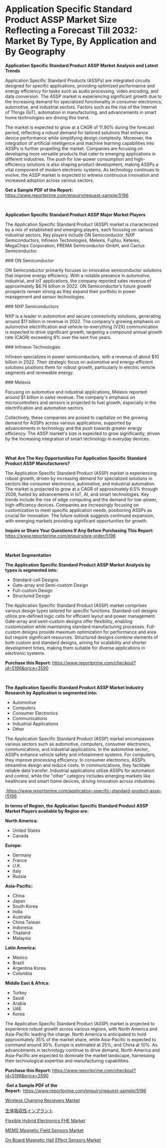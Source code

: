<p><h1>Application Specific Standard Product ASSP Market Size Reflecting a Forecast Till 2032: Market By Type, By Application and By Geography</h1></p><p><strong>Application Specific Standard Product ASSP Market Analysis and Latest Trends</strong></p>
<p><p>Application Specific Standard Products (ASSPs) are integrated circuits designed for specific applications, providing optimized performance and energy efficiency for tasks such as audio processing, video encoding, and data conversion. The ASSP market is experiencing significant growth due to the increasing demand for specialized functionality in consumer electronics, automotive, and industrial sectors. Factors such as the rise of the Internet of Things (IoT), automation in manufacturing, and advancements in smart home technologies are driving this trend. </p><p>The market is expected to grow at a CAGR of 11.90% during the forecast period, reflecting a robust demand for tailored solutions that enhance device performance while simplifying design complexity. Moreover, the integration of artificial intelligence and machine learning capabilities into ASSPs is further propelling the market. Companies are focusing on developing more versatile products that cater to emerging applications in different industries. The push for low-power consumption and high-efficiency solutions is also shaping product development, making ASSPs a vital component of modern electronic systems. As technology continues to evolve, the ASSP market is expected to witness continuous innovation and increased adoption across various sectors.</p></p>
<p><strong>Get a Sample PDF of the Report:&nbsp;</strong> <a href="https://www.reportprime.com/enquiry/request-sample/5196?utm_campaign=48&utm_medium=2&utm_source=Github&utm_content=ia&utm_term=19032025&utm_id=application-specific-standard-product-assp">https://www.reportprime.com/enquiry/request-sample/5196</a></p>
<p>&nbsp;</p>
<p><strong>Application Specific Standard Product ASSP Major Market Players</strong></p>
<p><p>The Application Specific Standard Product (ASSP) market is characterized by a mix of established and emerging players, each focusing on various industrial sectors. Key players include ON Semiconductor, NXP Semiconductors, Infineon Technologies, Melexis, Fujitsu, Keterex, MegaChips Corporation, PREMA Semiconductor GmbH, and Cactus Semiconductor.</p><p>### ON Semiconductor</p><p>ON Semiconductor primarily focuses on innovative semiconductor solutions that improve energy efficiency. With a notable presence in automotive, industrial, and IoT applications, the company reported sales revenue of approximately $6.74 billion in 2022. ON Semiconductor’s future growth prospects remain strong as they expand their portfolio in power management and sensor technologies.</p><p>### NXP Semiconductors</p><p>NXP is a leader in automotive and secure connectivity solutions, generating around $11 billion in revenue in 2022. The company's growing emphasis on automotive electrification and vehicle-to-everything (V2X) communication is expected to drive significant growth, targeting a compound annual growth rate (CAGR) exceeding 8% over the next five years.</p><p>### Infineon Technologies</p><p>Infineon specializes in power semiconductors, with a revenue of about $10 billion in 2022. Their strategic focus on automotive and energy-efficient solutions positions them for robust growth, particularly in electric vehicle segments and renewable energy.</p><p>### Melexis</p><p>Focusing on automotive and industrial applications, Melexis reported around $1 billion in sales revenue. The company's emphasis on microcontrollers and sensors is projected to fuel growth, especially in the electrification and automation sectors.</p><p>Collectively, these companies are poised to capitalize on the growing demand for ASSPs across various applications, supported by advancements in technology and the push towards greater energy efficiency. The ASSP market's size is expected to grow significantly, driven by the increasing integration of smart technology in everyday devices.</p></p>
<p>&nbsp;</p>
<p><strong>What Are The Key Opportunities For Application Specific Standard Product ASSP Manufacturers?</strong></p>
<p><p>The Application Specific Standard Product (ASSP) market is experiencing robust growth, driven by increasing demand for specialized solutions in sectors like consumer electronics, automotive, and industrial automation. The market is projected to grow at a CAGR of approximately 6.5% through 2026, fueled by advancements in IoT, AI, and smart technologies. Key trends include the rise of edge computing and the demand for low-power, high-efficiency devices. Companies are increasingly focusing on customization to meet specific application needs, positioning ASSPs as crucial for innovation. The future outlook suggests continued expansion, with emerging markets providing significant opportunities for growth.</p></p>
<p><strong>Inquire or Share Your Questions If Any Before Purchasing This Report:</strong> <a href="https://www.reportprime.com/enquiry/pre-order/5196?utm_campaign=48&utm_medium=2&utm_source=Github&utm_content=ia&utm_term=19032025&utm_id=application-specific-standard-product-assp">https://www.reportprime.com/enquiry/pre-order/5196</a></p>
<p>&nbsp;</p>
<p><strong>Market Segmentation</strong></p>
<p><strong>The Application Specific Standard Product ASSP Market Analysis by types is segmented into:</strong></p>
<p><ul><li>Standard-cell Designs</li><li>Gate-array and Semi-custom Design</li><li>Full-custom Design</li><li>Structured Design</li></ul></p>
<p><p>The Application Specific Standard Product (ASSP) market comprises various design types tailored for specific functions. Standard-cell designs utilize pre-defined logic cells for efficient layout and power management. Gate-array and semi-custom designs offer flexibility, enabling customization while maintaining standard manufacturing processes. Full-custom designs provide maximum optimization for performance and area but require significant resources. Structured designs combine elements of both custom and standard designs, aiming for scalability and shorter development times, making them suitable for diverse applications in electronic systems.</p></p>
<p><strong>Purchase this Report:&nbsp;</strong><a href="https://www.reportprime.com/checkout?id=5196&price=3590&utm_campaign=48&utm_medium=2&utm_source=Github&utm_content=ia&utm_term=19032025&utm_id=application-specific-standard-product-assp">https://www.reportprime.com/checkout?id=5196&price=3590</a></p>
<p>&nbsp;</p>
<p><strong>The Application Specific Standard Product ASSP Market Industry Research by Application is segmented into:</strong></p>
<p><ul><li>Automotive</li><li>Computers</li><li>Consumer Electronics</li><li>Communications</li><li>Industrial Applications</li><li>Other</li></ul></p>
<p><p>The Application Specific Standard Product (ASSP) market encompasses various sectors such as automotive, computers, consumer electronics, communications, and industrial applications. In the automotive sector, ASSPs enhance vehicle safety and infotainment systems. For computers, they improve processing efficiency. In consumer electronics, ASSPs streamline design and reduce costs. In communications, they facilitate reliable data transfer. Industrial applications utilize ASSPs for automation and control, while the "other" category includes emerging markets like healthcare and smart home devices, driving innovation across industries.</p></p>
<p><a href="https://www.reportprime.com/application-specific-standard-product-assp-r5196?utm_campaign=48&utm_medium=2&utm_source=Github&utm_content=ia&utm_term=19032025&utm_id=application-specific-standard-product-assp">&nbsp;https://www.reportprime.com/application-specific-standard-product-assp-r5196</a></p>
<p><strong>In terms of Region, the Application Specific Standard Product ASSP Market Players available by Region are:</strong></p>
<p>
    <p> <strong> North America: </strong>
        <ul>
            <li>United States</li>
            <li>Canada</li>
        </ul>
        </p> 
    <p> <strong> Europe: </strong>
        <ul>
            <li>Germany</li>
            <li>France</li>
            <li>U.K.</li>
            <li>Italy</li>
            <li>Russia</li>
        </ul>
        </p> 
    <p> <strong> Asia-Pacific: </strong>
        <ul>
            <li>China</li>
            <li>Japan</li>
            <li>South Korea</li>
            <li>India</li>
            <li>Australia</li>
            <li>China Taiwan</li>
            <li>Indonesia</li>
            <li>Thailand</li>
            <li>Malaysia</li>
        </ul>
        </p> 
    <p> <strong> Latin America: </strong>
        <ul>
            <li>Mexico</li>
            <li>Brazil</li>
            <li>Argentina Korea</li>
            <li>Colombia</li>
        </ul>
        </p> 
    <p> <strong> Middle East & Africa: </strong>
        <ul>
            <li>Turkey</li>
            <li>Saudi</li>
            <li>Arabia</li>
            <li>UAE</li>
            <li>Korea</li>
        </ul>
    </p>
    </p>
<p><p>The Application Specific Standard Product (ASSP) market is projected to experience robust growth across various regions, with North America and Asia-Pacific leading the charge. North America is anticipated to hold approximately 35% of the market share, while Asia-Pacific is expected to command around 30%. Europe is estimated at 25%, and China at 10%. As advancements in technology continue to drive demand, North America and Asia-Pacific are expected to dominate the market landscape, harnessing their technological expertise and manufacturing capabilities.</p></p>
<p><strong>Purchase this Report: </strong><a href="https://www.reportprime.com/checkout?id=5196&price=3590&utm_campaign=48&utm_medium=2&utm_source=Github&utm_content=ia&utm_term=19032025&utm_id=application-specific-standard-product-assp">https://www.reportprime.com/checkout?id=5196&price=3590</a></p>
<p>&nbsp;<strong>Get a Sample PDF of the Report:&nbsp;&nbsp;</strong><a href="https://www.reportprime.com/enquiry/request-sample/5196?utm_campaign=48&utm_medium=2&utm_source=Github&utm_content=ia&utm_term=19032025&utm_id=application-specific-standard-product-assp">https://www.reportprime.com/enquiry/request-sample/5196</a></p>
<p><strong></strong></p>
<p><p><a href="https://github.com/naingbiner7i/Market-Research-Report-List-1/blob/main/wireless-charging-recievers-market.md?utm_campaign=48&utm_medium=2&utm_source=Github&utm_content=ia&utm_term=19032025&utm_id=application-specific-standard-product-assp">Wireless Charging Recievers Market</a></p><p><a href="https://github.com/lababdou/Market-Research-Report-List-7/blob/main/525359347069.md?utm_campaign=48&utm_medium=2&utm_source=Github&utm_content=ia&utm_term=19032025&utm_id=application-specific-standard-product-assp">生体吸収性インプラント</a></p><p><a href="https://github.com/tabormahay2f/Market-Research-Report-List-1/blob/main/flexible-hybrid-electronics-fhe-market.md?utm_campaign=48&utm_medium=2&utm_source=Github&utm_content=ia&utm_term=19032025&utm_id=application-specific-standard-product-assp">Flexible Hybrid Electronics FHE Market</a></p><p><a href="https://github.com/ilanarohalgh/Market-Research-Report-List-1/blob/main/mems-magnetic-field-sensors-market.md?utm_campaign=48&utm_medium=2&utm_source=Github&utm_content=ia&utm_term=19032025&utm_id=application-specific-standard-product-assp">MEMS Magnetic Field Sensors Market</a></p><p><a href="https://github.com/zdybelzinn/Market-Research-Report-List-1/blob/main/on-board-magnetic-hall-effect-sensors-market.md?utm_campaign=48&utm_medium=2&utm_source=Github&utm_content=ia&utm_term=19032025&utm_id=application-specific-standard-product-assp">On Board Magnetic Hall Effect Sensors Market</a></p></p>